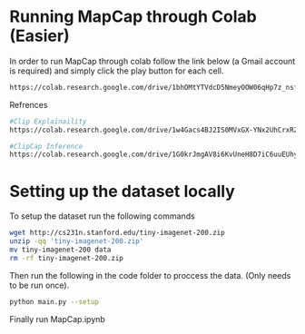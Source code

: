 # Running MapCap through Colab (Easier)
In order to run MapCap through colab follow the link below (a Gmail account is required) and simply click the play button for each cell.
```bash
https://colab.research.google.com/drive/1bhOMtYTVdcD5NmeyOOW06qHp7z_nsf4Q
```

Refrences
```bash
#Clip Explainaility
https://colab.research.google.com/drive/1w4Gacs4BJ2IS0MVxGX-YNx2UhCrxR2og?usp=sharing

#ClipCap Inference
https://colab.research.google.com/drive/1G0krJmgAV8i6KvUneH8D7iC6uuEUhyAv?usp=sharing
```

# Setting up the dataset locally
To setup the dataset run the following commands

```bash
wget http://cs231n.stanford.edu/tiny-imagenet-200.zip
unzip -qq 'tiny-imagenet-200.zip'
mv tiny-imagenet-200 data
rm -rf tiny-imagenet-200.zip
```

Then run the following in the code folder to proccess the data. (Only needs to be run once).
```bash
python main.py --setup
```

Finally run MapCap.ipynb

